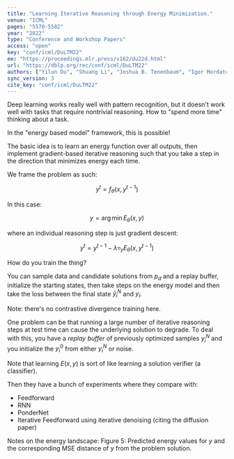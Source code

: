 ```yaml
---
title: "Learning Iterative Reasoning through Energy Minimization."
venue: "ICML"
pages: "5570-5582"
year: "2022"
type: "Conference and Workshop Papers"
access: "open"
key: "conf/icml/DuLTM22"
ee: "https://proceedings.mlr.press/v162/du22d.html"
url: "https://dblp.org/rec/conf/icml/DuLTM22"
authors: ["Yilun Du", "Shuang Li", "Joshua B. Tenenbaum", "Igor Mordatch"]
sync_version: 3
cite_key: "conf/icml/DuLTM22"
---
```



Deep learning works really well with pattern recognition, but it doesn't work well with tasks that require nontrivial reasoning. How to "spend more time" thinking about a task.

In the "energy based model" framework, this is possible!

The basic idea is to learn an energy function over all outputs, then implement gradient-based iterative reasoning such that you take a step in the direction that minimizes energy each time.

We frame the problem as such:

$$
y^t = f_{\theta}(x, y^{t - 1})
$$

In this case:

$$y = \arg \min E_{\theta}(x, y)$$

where an individual reasoning step is just gradient descent:

$$
y^t = y^{t - 1} - \lambda \triangledown_y E_{\theta}(x, y^{t - 1})
$$

How do you train the thing?

You can sample data and candidate solutions from $p_d$ and a replay buffer, initialize the starting states, then take steps on the energy model and then take the loss between the final state $\tilde y^N_i$ and $y_i$.

Note: there's no contrastive divergence training here.

One problem can be that running a large number of iterative reasoning steps at test time can cause the underlying solution to degrade. To deal with this, you have a *replay buffer* of previously optimized samples $y^N_i$ and you initialize the $y^0_i$ from either $y^N_i$ or noise.

Note that learning $E(x, y)$ is sort of like learning a solution verifier (a classifier).

Then they have a bunch of experiments where they compare with:
 - Feedforward
 - RNN
 - PonderNet
 - Iterative Feedforward using iterative denoising (citing the diffusion paper)

Notes on the energy landscape: Figure 5: Predicted energy values for $y$ and the corresponding MSE distance of $y$ from the problem solution.
